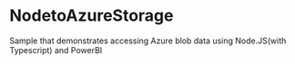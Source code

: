 # NodetoAzureStorage
Sample that demonstrates accessing Azure blob data using Node.JS(with Typescript) and PowerBI
